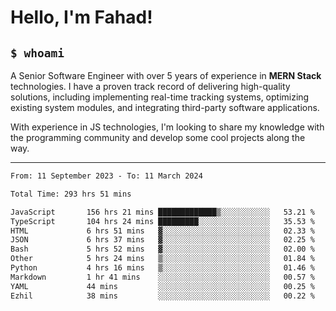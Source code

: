 <h1>Hello, I'm Fahad!</h1>

<h2><code>$ whoami</code></h2>

A Senior Software Engineer with over 5 years of experience in **MERN Stack** technologies. I have a proven track record of delivering high-quality solutions, including implementing real-time tracking systems, optimizing existing system modules, and integrating third-party software applications.

With experience in JS technologies, I'm looking to share my knowledge with the programming community and develop some cool projects along the way.

---

<!--START_SECTION:waka-->

```txt
From: 11 September 2023 - To: 11 March 2024

Total Time: 293 hrs 51 mins

JavaScript       156 hrs 21 mins █████████████▒░░░░░░░░░░░   53.21 %
TypeScript       104 hrs 24 mins █████████░░░░░░░░░░░░░░░░   35.53 %
HTML             6 hrs 51 mins   ▓░░░░░░░░░░░░░░░░░░░░░░░░   02.33 %
JSON             6 hrs 37 mins   ▓░░░░░░░░░░░░░░░░░░░░░░░░   02.25 %
Bash             5 hrs 52 mins   ▓░░░░░░░░░░░░░░░░░░░░░░░░   02.00 %
Other            5 hrs 24 mins   ▒░░░░░░░░░░░░░░░░░░░░░░░░   01.84 %
Python           4 hrs 16 mins   ▒░░░░░░░░░░░░░░░░░░░░░░░░   01.46 %
Markdown         1 hr 41 mins    ░░░░░░░░░░░░░░░░░░░░░░░░░   00.57 %
YAML             44 mins         ░░░░░░░░░░░░░░░░░░░░░░░░░   00.25 %
Ezhil            38 mins         ░░░░░░░░░░░░░░░░░░░░░░░░░   00.22 %
```

<!--END_SECTION:waka-->

<!--
**heyFahad/heyFahad** is a ✨ _special_ ✨ repository because its `README.md` (this file) appears on your GitHub profile.

Here are some ideas to get you started:

- 🔭 I’m currently working on ...
- 🌱 I’m currently learning ...
- 👯 I’m looking to collaborate on ...
- 🤔 I’m looking for help with ...
- 💬 Ask me about ...
- 📫 How to reach me: ...
- 😄 Pronouns: ...
- ⚡ Fun fact: ...
-->
